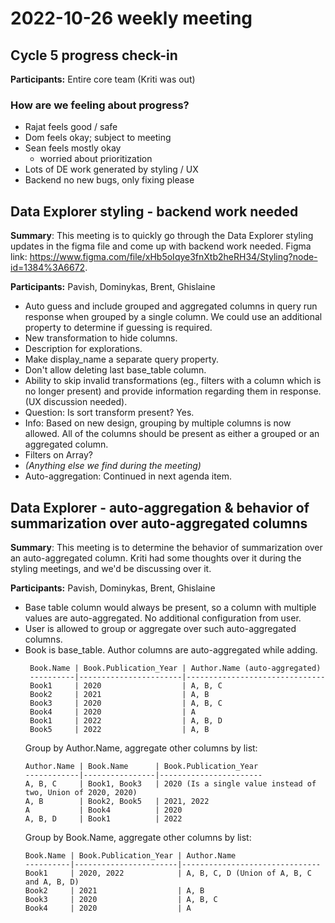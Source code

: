 # 2022-10-26 weekly meeting

## Cycle 5 progress check-in
**Participants:** Entire core team (Kriti was out)

### How are we feeling about progress?
- Rajat feels good / safe
- Dom feels okay; subject to meeting
- Sean feels mostly okay
    - worried about prioritization
- Lots of DE work generated by styling / UX 
- Backend no new bugs, only fixing please


## Data Explorer styling - backend work needed

**Summary**: This meeting is to quickly go through the Data Explorer styling updates in the figma file and come up with backend work needed. Figma link: https://www.figma.com/file/xHb5oIqye3fnXtb2heRH34/Styling?node-id=1384%3A6672.

**Participants:** Pavish, Dominykas, Brent, Ghislaine

- Auto guess and include grouped and aggregated columns in query run response when grouped by a single column. We could use an additional property to determine if guessing is required.
- New transformation to hide columns.
- Description for explorations.
- Make display_name a separate query property.
- Don't allow deleting last base_table column.
- Ability to skip invalid transformations (eg., filters with a column which is no longer present) and provide information regarding them in response. (UX discussion needed).
- Question: Is sort transform present? Yes.
- Info: Based on new design, grouping by multiple columns is now allowed. All of the columns should be present as either a grouped or an aggregated column.
- Filters on Array?
- *(Anything else we find during the meeting)*
- Auto-aggregation: Continued in next agenda item.

## Data Explorer - auto-aggregation & behavior of summarization over auto-aggregated columns

**Summary**: This meeting is to determine the behavior of summarization over an auto-aggregated column. Kriti had some thoughts over it during the styling meetings, and we'd be discussing over it.

**Participants:** Pavish, Dominykas, Brent, Ghislaine

- Base table column would always be present, so a column with multiple values are auto-aggregated. No additional configuration from user.
- User is allowed to group or aggregate over such auto-aggregated columns.
- Book is base_table. Author columns are auto-aggregated while adding.
  ```
   Book.Name | Book.Publication_Year | Author.Name (auto-aggregated)
   ----------|-----------------------|-------------------------------
   Book1     | 2020                  | A, B, C
   Book2     | 2021                  | A, B
   Book3     | 2020                  | A, B, C
   Book4     | 2020                  | A
   Book1     | 2022                  | A, B, D
   Book5     | 2022                  | A, B
   ```
   Group by Author.Name, aggregate other columns by list:
   ```
   Author.Name | Book.Name      | Book.Publication_Year
   ------------|----------------|-----------------------
   A, B, C     | Book1, Book3   | 2020 (Is a single value instead of two, Union of 2020, 2020)
   A, B        | Book2, Book5   | 2021, 2022
   A           | Book4          | 2020
   A, B, D     | Book1          | 2022
   ```
   Group by Book.Name, aggregate other columns by list:
   ```
   Book.Name | Book.Publication_Year | Author.Name
   ----------|-----------------------|-------------------------------
   Book1     | 2020, 2022            | A, B, C, D (Union of A, B, C and A, B, D)
   Book2     | 2021                  | A, B
   Book3     | 2020                  | A, B, C
   Book4     | 2020                  | A
   ```